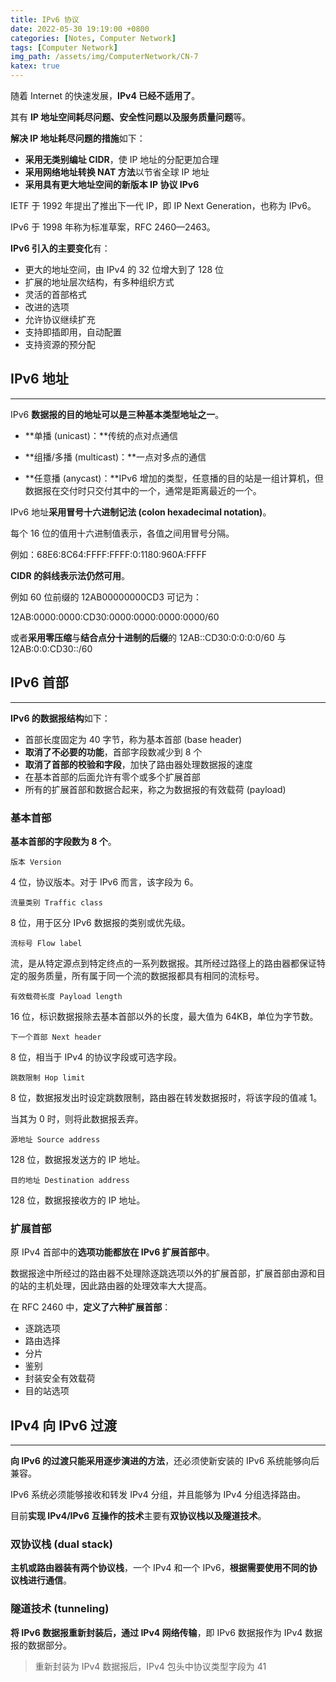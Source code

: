 ```yaml
---
title: IPv6 协议
date: 2022-05-30 19:19:00 +0800
categories: [Notes, Computer Network]
tags: [Computer Network]
img_path: /assets/img/ComputerNetwork/CN-7
katex: true
---
```


随着 Internet 的快速发展，**IPv4 已经不适用了**。

其有 **IP 地址空间耗尽问题、安全性问题以及服务质量问题**等。

**解决 IP 地址耗尽问题的措施**如下：

- **采用无类别编址 CIDR**，使 IP 地址的分配更加合理
- **采用网络地址转换 NAT 方法**以节省全球 IP 地址
- **采用具有更大地址空间的新版本 IP 协议 IPv6**



IETF 于 1992 年提出了推出下一代 IP，即 IP Next Generation，也称为 IPv6。

IPv6 于 1998 年称为标准草案，RFC 2460—2463。

**IPv6 引入的主要变化**有：

- 更大的地址空间，由 IPv4 的 32 位增大到了 128 位
- 扩展的地址层次结构，有多种组织方式
- 灵活的首部格式
- 改进的选项
- 允许协议继续扩充
- 支持即插即用，自动配置
- 支持资源的预分配



## **IPv6 地址**

---

IPv6 **数据报的目的地址可以是三种基本类型地址之一**。

- **单播 (unicast)：**传统的点对点通信
- **组播/多播 (multicast)：**一点对多点的通信

- **任意播 (anycast)：**IPv6 增加的类型，任意播的目的站是一组计算机，但数据报在交付时只交付其中的一个，通常是距离最近的一个。



IPv6 地址**采用冒号十六进制记法 (colon hexadecimal notation)**。

每个 16 位的值用十六进制值表示，各值之间用冒号分隔。

例如：68E6:8C64:FFFF:FFFF:0:1180:960A:FFFF

**CIDR 的斜线表示法仍然可用**。

例如 60 位前缀的 12AB00000000CD3 可记为：

12AB:0000:0000:CD30:0000:0000:0000:0000/60

或者**采用零压缩**与**结合点分十进制的后缀**的 12AB::CD30:0:0:0:0/60 与 12AB:0:0:CD30::/60



## **IPv6 首部**

---

**IPv6 的数据报结构**如下：

- 首部长度固定为 40 字节，称为基本首部 (base header)
- **取消了不必要的功能**，首部字段数减少到 8 个
- **取消了首部的校验和字段**，加快了路由器处理数据报的速度
- 在基本首部的后面允许有零个或多个扩展首部
- 所有的扩展首部和数据合起来，称之为数据报的有效载荷 (payload)



### **基本首部**

**基本首部的字段数为 8 个**。

`版本 Version`

4 位，协议版本。对于 IPv6 而言，该字段为 6。

`流量类别 Traffic class`

8 位，用于区分 IPv6 数据报的类别或优先级。

`流标号 Flow label`

流，是从特定源点到特定终点的一系列数据报。其所经过路径上的路由器都保证特定的服务质量，所有属于同一个流的数据报都具有相同的流标号。

`有效载荷长度 Payload length`

16 位，标识数据报除去基本首部以外的长度，最大值为 64KB，单位为字节数。

`下一个首部 Next header`

8 位，相当于 IPv4 的协议字段或可选字段。

`跳数限制 Hop limit`

8 位，数据报发出时设定跳数限制，路由器在转发数据报时，将该字段的值减 1。

当其为 0 时，则将此数据报丢弃。

`源地址 Source address`

128 位，数据报发送方的 IP 地址。

`目的地址 Destination address`

128 位，数据报接收方的 IP 地址。



### **扩展首部**

原 IPv4 首部中的**选项功能都放在 IPv6 扩展首部中**。

数据报途中所经过的路由器不处理除逐跳选项以外的扩展首部，扩展首部由源和目的站的主机处理，因此路由器的处理效率大大提高。

在 RFC 2460 中，**定义了六种扩展首部**：

- 逐跳选项
- 路由选择
- 分片
- 鉴别
- 封装安全有效载荷
- 目的站选项



## IPv4 向 IPv6 过渡

---

**向 IPv6 的过渡只能采用逐步演进的方法**，还必须使新安装的 IPv6 系统能够向后兼容。

IPv6 系统必须能够接收和转发 IPv4 分组，并且能够为 IPv4 分组选择路由。

目前**实现 IPv4/IPv6 互操作的技术**主要有**双协议栈以及隧道技术**。



### **双协议栈 (dual stack)**

**主机或路由器装有两个协议栈**，一个 IPv4 和一个 IPv6，**根据需要使用不同的协议栈进行通信**。



### **隧道技术 (tunneling)**

**将 IPv6 数据报重新封装后，通过 IPv4 网络传输**，即 IPv6 数据报作为 IPv4 数据报的数据部分。

> 重新封装为 IPv4 数据报后，IPv4 包头中协议类型字段为 41